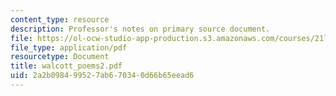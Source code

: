 ```yaml
---
content_type: resource
description: Professor's notes on primary source document.
file: https://ol-ocw-studio-app-production.s3.amazonaws.com/courses/21l-007j-after-columbus-fall-2003/2a2b098499527ab670340d66b65eead6_walcott_poems2.pdf
file_type: application/pdf
resourcetype: Document
title: walcott_poems2.pdf
uid: 2a2b0984-9952-7ab6-7034-0d66b65eead6
---
```

